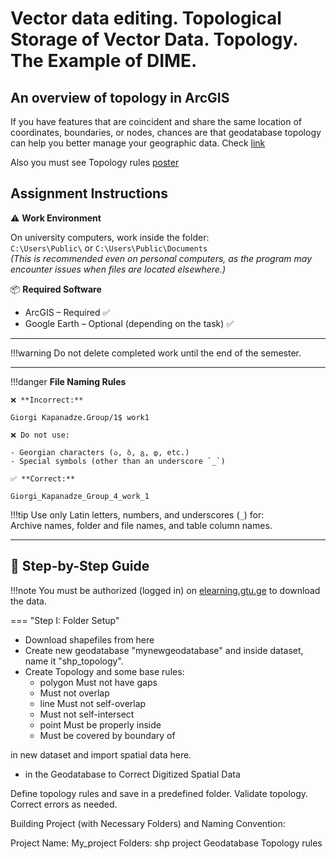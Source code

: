 # Vector data editing. Topological Storage of Vector Data. Topology. The Example of DIME. 

## An overview of topology in ArcGIS

If you have features that are coincident and share the same location of coordinates, boundaries, or nodes, chances are that geodatabase topology can help you better manage your geographic data. 
Check [link](https://desktop.arcgis.com/en/arcmap/latest/manage-data/topologies/an-overview-of-topology-in-arcgis.htm) <br>

Also you must see Topology rules [poster](https://pro.arcgis.com/en/pro-app/latest/help/editing/pdf/topology_rules_poster.pdf)


## Assignment Instructions

⚠️ **Work Environment**

On university computers, work inside the folder:  
`C:\Users\Public\` or `C:\Users\Public\Documents`  
*(This is recommended even on personal computers, as the program may encounter issues when files are located elsewhere.)*

📦 **Required Software**

* ArcGIS – Required ✅  
* Google Earth – Optional (depending on the task) ✅  

---

!!!warning
    Do not delete completed work until the end of the semester.
    
---

!!!danger 
    **File Naming Rules**

    ❌ **Incorrect:**  

    Giorgi Kapanadze.Group/1$ work1  

    ❌ Do not use:

    - Georgian characters (ა, ბ, გ, დ, etc.)  
    - Special symbols (other than an underscore `_`)

    ✅ **Correct:**

    Giorgi_Kapanadze_Group_4_work_1  

!!!tip
    Use only Latin letters, numbers, and underscores (`_`) for:  
    Archive names, folder and file names, and table column names.

---

## 📘 Step-by-Step Guide

!!!note
    You must be authorized (logged in) on [elearning.gtu.ge](https://elearning.gtu.ge) to download the data.

=== "Step I: Folder Setup"
* Download shapefiles from here
* Create new geodatabase "mynewgeodatabase" and inside dataset, name it "shp_topology".
* Create Topology and some base rules:
    - polygon Must not have gaps
    - Must not overlap
    - line Must not self-overlap
    - Must not self-intersect 
    - point Must be properly inside
    - Must be covered by boundary of



in new dataset and import spatial data here. 
* in the Geodatabase to Correct Digitized Spatial Data

Define topology rules and save in a predefined folder.
Validate topology.
Correct errors as needed.

Building Project (with Necessary Folders) and Naming Convention:

Project Name: My_project
Folders:
shp
project
Geodatabase
Topology rules


